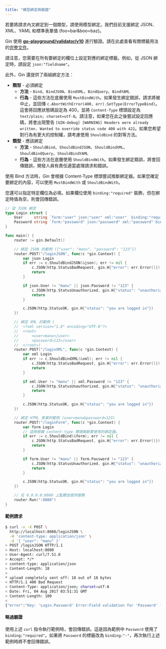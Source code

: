 ```yaml
---
title: "模型綁定與驗證"
---
```


若要將請求內文綁定到一個類型，請使用模型綁定。我們目前支援綁定 JSON、XML、YAML 和標準表單值 (foo=bar&boo=baz)。

Gin 使用 [**go-playground/validator/v10**](https://github.com/go-playground/validator) 進行驗證。請在此處查看有關標籤用法的[完整文件](https://pkg.go.dev/github.com/go-playground/validator/v10#hdr-Baked_In_Validators_and_Tags)。

請注意，您需要在所有要綁定的欄位上設定對應的綁定標籤。例如，從 JSON 綁定時，請設定 `json:"fieldname"`。

此外，Gin 還提供了兩組綁定方法：

- **類型** - 必須綁定
  - **方法** - `Bind`、`BindJSON`、`BindXML`、`BindQuery`、`BindYAML`
  - **行為** - 這些方法在底層使用 `MustBindWith`。如果發生綁定錯誤，請求將被中止，並回傳 `c.AbortWithError(400, err).SetType(ErrorTypeBind)`。這會將回應狀態碼設定為 400，並將 `Content-Type` 標頭設定為 `text/plain; charset=utf-8`。請注意，如果您在此之後嘗試設定回應碼，將會出現警告 `[GIN-debug] [WARNING] Headers were already written. Wanted to override status code 400 with 422`。如果您希望對行為有更大的控制權，請考慮使用 `ShouldBind` 的對等方法。
- **類型** - 應該綁定
  - **方法** - `ShouldBind`、`ShouldBindJSON`、`ShouldBindXML`、`ShouldBindQuery`、`ShouldBindYAML`
  - **行為** - 這些方法在底層使用 `ShouldBindWith`。如果發生綁定錯誤，將會回傳錯誤，開發人員有責任適當處理請求和錯誤。

使用 Bind 方法時，Gin 會根據 Content-Type 標頭嘗試推斷綁定器。如果您確定要綁定的內容，可以使用 `MustBindWith` 或 `ShouldBindWith`。

您還可以指定特定欄位為必填。如果欄位使用 `binding:"required"` 裝飾，但在綁定時值為空，則會回傳錯誤。

```go
// 從 JSON 綁定
type Login struct {
	User     string `form:"user" json:"user" xml:"user"  binding:"required"`
	Password string `form:"password" json:"password" xml:"password" binding:"required"`
}

func main() {
	router := gin.Default()

	// 綁定 JSON 的範例 ({"user": "manu", "password": "123"})
	router.POST("/loginJSON", func(c *gin.Context) {
		var json Login
		if err := c.ShouldBindJSON(&json); err != nil {
			c.JSON(http.StatusBadRequest, gin.H{"error": err.Error()})
			return
		}

		if json.User != "manu" || json.Password != "123" {
			c.JSON(http.StatusUnauthorized, gin.H{"status": "unauthorized"})
			return
		}

		c.JSON(http.StatusOK, gin.H{"status": "you are logged in"})
	})

	// 綁定 XML 的範例 (
	//	<?xml version="1.0" encoding="UTF-8"?>
	//	<root>
	//		<user>manu</user>
	//		<password>123</user>
	//	</root>)
	router.POST("/loginXML", func(c *gin.Context) {
		var xml Login
		if err := c.ShouldBindXML(&xml); err != nil {
			c.JSON(http.StatusBadRequest, gin.H{"error": err.Error()})
			return
		}

		if xml.User != "manu" || xml.Password != "123" {
			c.JSON(http.StatusUnauthorized, gin.H{"status": "unauthorized"})
			return
		}

		c.JSON(http.StatusOK, gin.H{"status": "you are logged in"})
	})

	// 綁定 HTML 表單的範例 (user=manu&password=123)
	router.POST("/loginForm", func(c *gin.Context) {
		var form Login
		// 這將根據 content-type 標頭推斷要使用的綁定器。
		if err := c.ShouldBind(&form); err != nil {
			c.JSON(http.StatusBadRequest, gin.H{"error": err.Error()})
			return
		}

		if form.User != "manu" || form.Password != "123" {
			c.JSON(http.StatusUnauthorized, gin.H{"status": "unauthorized"})
			return
		}

		c.JSON(http.StatusOK, gin.H{"status": "you are logged in"})
	})

	// 在 0.0.0.0:8080 上監聽並提供服務
	router.Run(":8080")
}
```

#### 範例請求

```sh
$ curl -v -X POST \
  http://localhost:8080/loginJSON \
  -H 'content-type: application/json' \
  -d '{ "user": "manu" }'
> POST /loginJSON HTTP/1.1
> Host: localhost:8080
> User-Agent: curl/7.51.0
> Accept: */*
> content-type: application/json
> Content-Length: 18
>
* upload completely sent off: 18 out of 18 bytes
< HTTP/1.1 400 Bad Request
< Content-Type: application/json; charset=utf-8
< Date: Fri, 04 Aug 2017 03:51:31 GMT
< Content-Length: 100
<
{"error":"Key: 'Login.Password' Error:Field validation for 'Password' failed on the 'required' tag"}
```

#### 略過驗證

使用上述 `curl` 指令執行範例時，會回傳錯誤。這是因為範例中 `Password` 使用了 `binding:"required"`。如果將 `Password` 的標籤改為 `binding:"-"`，再次執行上述範例時將不會回傳錯誤。

